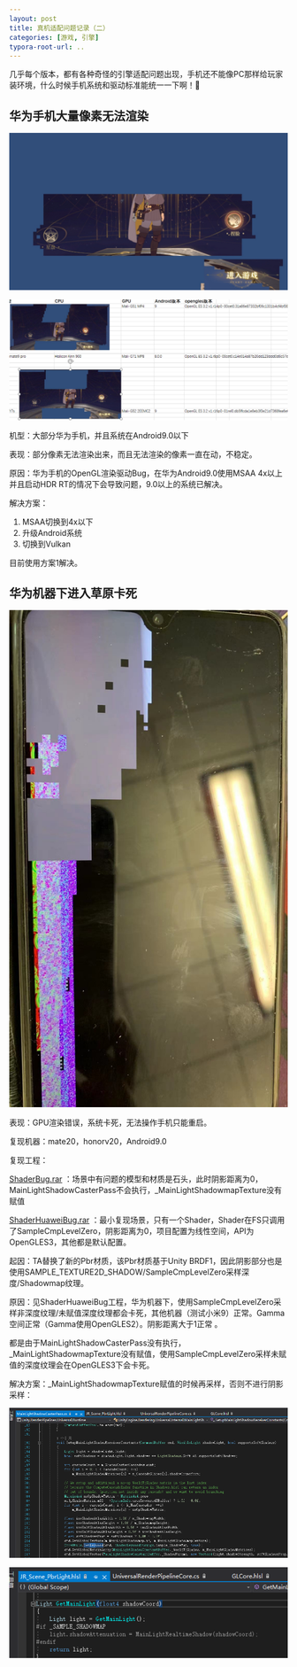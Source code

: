 ```yaml
---
layout: post
title: 真机适配问题记录（二）
categories: [游戏, 引擎]
typora-root-url: ..
---
```


几乎每个版本，都有各种奇怪的引擎适配问题出现，手机还不能像PC那样给玩家装环境，什么时候手机系统和驱动标准能统一一下啊！🤣



## 华为手机大量像素无法渲染

![Screenshot_20200929_172745_com.ztgame.daobatuURP](/assets/postasset/2021-3-5-真机适配问题记录（二）/Screenshot_20200929_172745_com.ztgame.daobatuURP.jpg)

![屏幕截图](/assets/postasset/2021-3-5-真机适配问题记录（二）/屏幕截图.png)

机型：大部分华为手机，并且系统在Android9.0以下

表现：部分像素无法渲染出来，而且无法渲染的像素一直在动，不稳定。

原因：华为手机的OpenGL渲染驱动Bug，在华为Android9.0使用MSAA 4x以上并且启动HDR RT的情况下会导致问题，9.0以上的系统已解决。

解决方案：

1. MSAA切换到4x以下
2. 升级Android系统
3. 切换到Vulkan

目前使用方案1解决。



## 华为机器下进入草原卡死

![image2021-4-21_10-57-56](/assets/postasset/2021-3-5-真机适配问题记录（二）/image2021-4-21_10-57-56.png)

表现：GPU渲染错误，系统卡死，无法操作手机只能重启。

复现机器：mate20，honorv20，Android9.0

复现工程：


 [ShaderBug.rar](/assets/postasset/2021-3-5-真机适配问题记录（二）/ShaderBug.rar) ：场景中有问题的模型和材质是石头，此时阴影距离为0，MainLightShadowCasterPass不会执行，_MainLightShadowmapTexture没有赋值

 [ShaderHuaweiBug.rar](/assets/postasset/2021-3-5-真机适配问题记录（二）/ShaderHuaweiBug.rar) ：最小复现场景，只有一个Shader，Shader在FS只调用了SampleCmpLevelZero，阴影距离为0，项目配置为线性空间，API为OpenGLES3，其他都是默认配置。



起因：TA替换了新的Pbr材质，该Pbr材质基于Unity BRDF1，因此阴影部分也是使用SAMPLE_TEXTURE2D_SHADOW/SampleCmpLevelZero采样深度/Shadowmap纹理。



原因：见ShaderHuaweiBug工程，华为机器下，使用SampleCmpLevelZero采样非深度纹理/未赋值深度纹理都会卡死，其他机器（测试小米9）正常。Gamma空间正常（Gamma使用OpenGLES2）。阴影距离大于1正常 。

都是由于MainLightShadowCasterPass没有执行，_MainLightShadowmapTexture没有赋值，使用SampleCmpLevelZero采样未赋值的深度纹理会在OpenGLES3下会卡死。



解决方案：_MainLightShadowmapTexture赋值的时候再采样，否则不进行阴影采样：

![image2021-4-21_11-22-2](/assets/postasset/2021-3-5-真机适配问题记录（二）/image2021-4-21_11-22-2.png)

![image2021-4-21_11-23-7](/assets/postasset/2021-3-5-真机适配问题记录（二）/image2021-4-21_11-23-7.png)